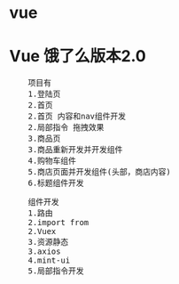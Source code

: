 # vue

<h1>Vue 饿了么版本2.0</h1>
<pre>
	项目有
	1.登陆页
	<span style="decoration:line">2.首页</span>
	<span style="decoration:line">2.首页 内容和nav组件开发</span>
	2.局部指令 拖拽效果
	<span style="decoration:line">3.商品页</span>
	3.商品重新开发并开发组件
	4.购物车组件
	5.商店页面并开发组件(头部，商店内容)
	6.标题组件开发
</pre>
<pre>
	组件开发
	1.路由
	<span style="decoration:line">2.import from</span>
	2.Vuex
	<span style="decoration:line">3.资源静态</span>
	3.axios
	4.mint-ui
	5.局部指令开发
</pre>